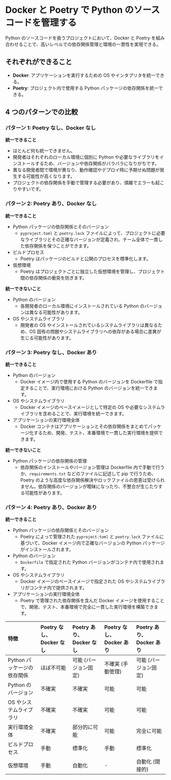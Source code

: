 # Docker と Poetry で Python のソースコードを管理する

<!-- markdownlint-disable MD036 -->

Python のソースコードを扱うプロジェクトにおいて、Docker と Poetry を組み合わせることで、高いレベルでの依存関係管理と環境の一貫性を実現できる。

## それぞれができること

- **Docker**: アプリケーションを実行するための OS やインタプリタを統一できる。
- **Poetry**: プロジェクト内で使用する Python パッケージの依存関係を統一できる。

## 4 つのパターンでの比較

### パターン 1: Poetry なし、Docker なし

**統一できること**

- ほとんど何も統一できません。
- 開発者はそれぞれのローカル環境に個別に Python や必要なライブラリをインストールするため、バージョンや依存関係がバラバラになりがちです。
- 異なる開発者間で環境が異なり、動作確認やデプロイ時に予期せぬ問題が発生する可能性が高くなります。
- プロジェクトの依存関係を手動で管理する必要があり、煩雑でエラーも起こりやすいです。

### パターン 2: Poetry あり、Docker なし

**統一できること**

- Python パッケージの依存関係とそのバージョン
  - `pyproject.toml` と `poetry.lock` ファイルによって、プロジェクトに必要なライブラリとその正確なバージョンが定義され、チーム全体で一貫した依存関係を保つことができます。
- ビルドプロセス
  - Poetry はパッケージのビルドと公開のプロセスを標準化します。
- 仮想環境
  - Poetry はプロジェクトごとに独立した仮想環境を管理し、プロジェクト間の依存関係の衝突を防ぎます。

**統一できないこと**

- Python のバージョン
  - 各開発者のローカル環境にインストールされている Python のバージョンは異なる可能性があります。
- OS やシステムライブラリ
  - 開発者の OS やインストールされているシステムライブラリは異なるため、OS 固有の問題やシステムライブラリへの依存がある場合に差異が生じる可能性があります。

### パターン 3: Poetry なし、Docker あり

**統一できること**

- Python のバージョン
  - Docker イメージ内で使用する Python のバージョンを Dockerfile で指定することで、実行環境における Python のバージョンを統一できます。
- OS やシステムライブラリ
  - Docker イメージのベースイメージとして特定の OS や必要なシステムライブラリを含めることで、実行環境を統一できます。
- アプリケーションの実行環境全体
  - Docker コンテナはアプリケーションとその依存関係をまとめてパッケージ化するため、開発、テスト、本番環境で一貫した実行環境を提供できます。

**統一できないこと**

- Python パッケージの依存関係の管理
  - 依存関係のインストールやバージョン管理は Dockerfile 内で手動で行うか、`requirements.txt` などのファイルに記述して pip で行うため、Poetry のような高度な依存関係解決やロックファイルの恩恵は受けられません。依存関係のバージョンが曖昧になったり、不整合が生じたりする可能性があります。

### パターン 4: Poetry あり、Docker あり

**統一できること**

- Python パッケージの依存関係とそのバージョン
  - Poetry によって管理された `pyproject.toml` と `poetry.lock` ファイルに基づいて、Docker イメージ内で正確なバージョンの Python パッケージがインストールされます。
- Python のバージョン
  - `Dockerfile` で指定された Python バージョンがコンテナ内で使用されます。
- OS やシステムライブラリ
  - Docker イメージのベースイメージで指定された OS やシステムライブラリがコンテナ内で提供されます。
- アプリケーションの実行環境全体
  - Poetry で管理された依存関係を含んだ Docker イメージを使用することで、開発、テスト、本番環境で完全に一貫した実行環境を構築できます。

| 特徴                        | Poetry なし、Docker なし | Poetry あり、Docker なし | Poetry なし、Docker あり | Poetry あり、Docker あり |
| :-------------------------- | :----------------------- | :----------------------- | :----------------------- | :----------------------- |
| Python パッケージの依存関係 | ほぼ不可能               | 可能 (バージョン固定)    | 不確実 (手動管理)        | 可能 (バージョン固定)    |
| Python のバージョン         | 不確実                   | 不確実                   | 可能                     | 可能                     |
| OS やシステムライブラリ     | 不確実                   | 不確実                   | 可能                     | 可能                     |
| 実行環境全体                | 不確実                   | 部分的に可能             | 可能                     | 完全に可能               |
| ビルドプロセス              | 手動                     | 標準化                   | 手動                     | 標準化                   |
| 仮想環境                    | 手動                     | 自動化                   | -                        | 自動化 (間接的)          |
